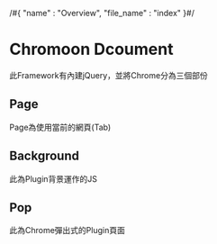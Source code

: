 /#{
	"name" : "Overview",
	"file_name" : "index"
}#/
# Chromoon Dcoument

此Framework有內建jQuery，並將Chrome分為三個部份


## Page
Page為使用當前的網頁(Tab)

## Background
此為Plugin背景運作的JS

## Pop
此為Chrome彈出式的Plugin頁面
